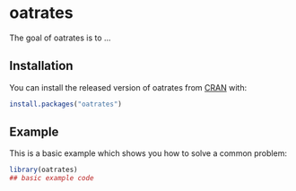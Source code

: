 
# oatrates

<!-- badges: start -->
<!-- badges: end -->

The goal of oatrates is to ...

## Installation

You can install the released version of oatrates from [CRAN](https://CRAN.R-project.org) with:

``` r
install.packages("oatrates")
```

## Example

This is a basic example which shows you how to solve a common problem:

``` r
library(oatrates)
## basic example code
```

